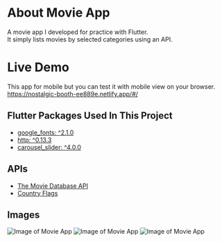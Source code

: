 # About Movie App

A movie app I developed for practice with Flutter. </br>
It simply lists movies by selected categories using an API. </br>

# Live Demo

This app for mobile but you can test it with mobile view on your browser. </br>
https://nostalgic-booth-ee889e.netlify.app/#/

## Flutter Packages Used In This Project
  
- [google_fonts: ^2.1.0](https://pub.dev/packages/google_fonts)
- [http: ^0.13.3](https://pub.dev/packages/http)
- [carousel_slider: ^4.0.0](https://pub.dev/packages/carousel_slider)

## APIs

- [The Movie Database API](https://www.themoviedb.org/documentation/api) </br>
- [Country Flags](https://www.countryflags.io/)

## Images

![Image of Movie App](https://i.imgur.com/9s3J6Rh.png)
![Image of Movie App](https://i.imgur.com/zkSEL7k.png)
![Image of Movie App](https://i.imgur.com/UzkedFc.png)

